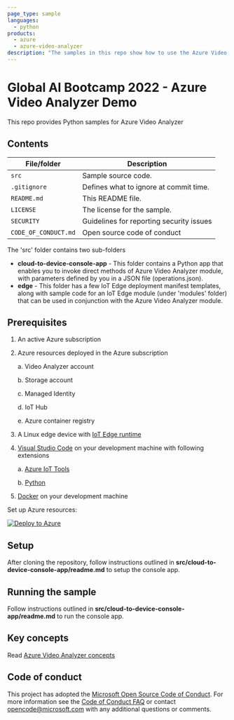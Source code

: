 ```yaml
---
page_type: sample
languages:
  - python
products:
  - azure
  - azure-video-analyzer
description: "The samples in this repo show how to use the Azure Video Analyzer that enables you to capture, record, and analyze videos using AI."  
---
```


# Global AI Bootcamp 2022 - Azure Video Analyzer Demo

This repo provides Python samples for Azure Video Analyzer

## Contents

| File/folder          | Description                                |
|----------------------|--------------------------------------------|
| `src`                | Sample source code.                        |
| `.gitignore`         | Defines what to ignore at commit time.     |
| `README.md`          | This README file.                          |
| `LICENSE`            | The license for the sample.                |
| `SECURITY`           | Guidelines for reporting security issues   |
| `CODE_OF_CONDUCT.md` | Open source code of conduct                |

The 'src' folder contains two sub-folders

* **cloud-to-device-console-app** - This folder contains a Python app that enables you to invoke direct methods of Azure Video Analyzer module, with parameters defined by you in a JSON file (operations.json).
* **edge** - This folder has a few IoT Edge deployment manifest templates, along with sample code for an IoT Edge module (under 'modules' folder) that can be used in conjunction with the Azure Video Analyzer module.

## Prerequisites

1. An active Azure subscription
2. Azure resources deployed in the Azure subscription

    a. Video Analyzer account

    b. Storage account
    
    c. Managed Identity

    d. IoT Hub

    e. Azure container registry

3. A Linux edge device with [IoT Edge runtime](https://docs.microsoft.com/en-us/azure/iot-edge/how-to-install-iot-edge-linux)

4. [Visual Studio Code](https://code.visualstudio.com/) on your development machine with following extensions

    a. [Azure IoT Tools](https://marketplace.visualstudio.com/items?itemName=vsciot-vscode.azure-iot-tools)

    b. [Python](https://marketplace.visualstudio.com/items?itemName=ms-python.python)

5. [Docker](https://docs.docker.com/engine/install/) on your development machine

Set up Azure resources:

[![Deploy to Azure](https://aka.ms/deploytoazurebutton)](https://aka.ms/ava-click-to-deploy)


## Setup

After cloning the repository, follow instructions outlined in **src/cloud-to-device-console-app/readme.md** to setup the console app.

## Running the sample

Follow instructions outlined in **src/cloud-to-device-console-app/readme.md** to run the console app.

## Key concepts

Read [Azure Video Analyzer concepts](https://docs.microsoft.com/azure/azure-video-analyzer/video-analyzer-docs/overview)

## Code of conduct

This project has adopted the [Microsoft Open Source Code of Conduct](https://opensource.microsoft.com/codeofconduct/). For more information see the [Code of Conduct FAQ](https://opensource.microsoft.com/codeofconduct/faq/) or
contact [opencode@microsoft.com](mailto:opencode@microsoft.com) with any additional questions or comments.
